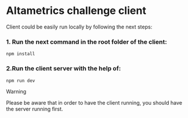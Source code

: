 # Altametrics challenge client

Client could be easily run locally by following the next steps:
### 1. Run the next command in the root folder of the client:
```
npm install
```
### 2.Run the client server with the help of:
```
npm run dev
```

> [!WARNING]  
> Please be aware that in order to have the client running, you should have the server running first.
